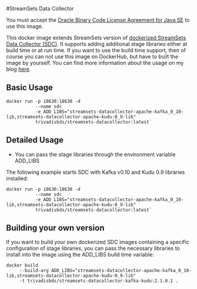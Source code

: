 #StreamSets Data Collector

You must accept the [Oracle Binary Code License Agreement for Java SE](http://www.oracle.com/technetwork/java/javase/terms/license/index.html) to use this image.

This docker image extends StreamSets version of [dockerized StreamSets Data Collector (SDC)](https://hub.docker.com/r/streamsets/datacollector/). It supports adding additional stage libraries either at build time or at run time. If you want to use the build time support, then of course you can not use this image on DockerHub, but have to built the image by yourself. 
You can find more information about the usage on my blog [here](https://guidoschmutz.wordpress.com/2016/10/25/additional-stage-libraries-with-dockerized-streamsets/).

Basic Usage
-----------
```
docker run -p 18630:18630 -d 
           --name sdc 
           -e ADD_LIBS="streamsets-datacollector-apache-kafka_0_10-lib,streamsets-datacollector-apache-kudu-0_9-lib"     
           trivadisbds/streamsets-datacollector:latest`
```
Detailed Usage
--------------
*   You can pass the stage libraries through the environment variable ADD_LIBS

The following example starts SDC with Kafka v0.10 and Kudu 0.9 libraries installed:

```
docker run -p 18630:18630 -d 
           --name sdc 
           -e ADD_LIBS="streamsets-datacollector-apache-kafka_0_10-lib,streamsets-datacollector-apache-kudu-0_9-lib"     
           trivadisbds/streamsets-datacollector:latest`
```

Building your own version
-------------------------

If you want to build your own dockerized SDC images containing a specific configuration of stage libraries, you can pass the necessary libraries to install into the image using the ADD_LIBS build time variable:

```
docker build
     --build-arg ADD_LIBS="streamsets-datacollector-apache-kafka_0_10-lib,streamsets-datacollector-apache-kudu-0_9-lib" 
     -t trivadisbds/streamsets-datacollector-kafka-kudu:2.1.0.1 .
```

